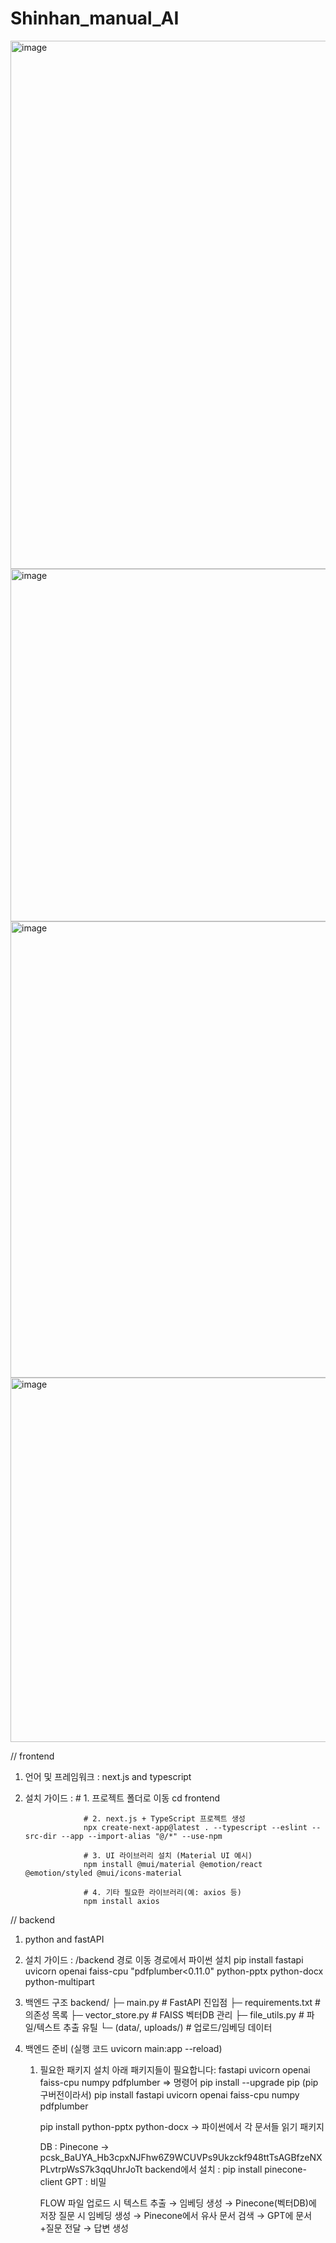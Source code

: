 # Shinhan_manual_AI


<img width="579" height="845" alt="image" src="https://github.com/user-attachments/assets/8383dc4b-3b12-4946-b8b0-57c917911b27" />
<img width="859" height="564" alt="image" src="https://github.com/user-attachments/assets/f200b791-abb4-4b54-8a31-4ce76ca9049f" />
<img width="1155" height="730" alt="image" src="https://github.com/user-attachments/assets/a2cc2b80-d28c-4552-ad46-19264349c0f2" />
<img width="940" height="583" alt="image" src="https://github.com/user-attachments/assets/3a127f32-0fdf-42b1-88e4-0b4c409c2475" />


// frontend
  1. 언어 및 프레임워크 : next.js and typescript
  2. 설치 가이드 :
                      # 1. 프로젝트 폴더로 이동
                      cd frontend
                      
                      # 2. next.js + TypeScript 프로젝트 생성
                      npx create-next-app@latest . --typescript --eslint --src-dir --app --import-alias "@/*" --use-npm
                      
                      # 3. UI 라이브러리 설치 (Material UI 예시)
                      npm install @mui/material @emotion/react @emotion/styled @mui/icons-material
                      
                      # 4. 기타 필요한 라이브러리(예: axios 등)
                      npm install axios
                      

// backend
  1. python and fastAPI
  2. 설치 가이드 : 
                   /backend 경로 이동
                   경로에서 파이썬 설치 pip install fastapi uvicorn openai faiss-cpu "pdfplumber<0.11.0" python-pptx python-docx python-multipart
  3. 백엔드 구조 backend/
                    ├─ main.py              # FastAPI 진입점
                    ├─ requirements.txt     # 의존성 목록
                    ├─ vector_store.py      # FAISS 벡터DB 관리
                    ├─ file_utils.py        # 파일/텍스트 추출 유틸
                    └─ (data/, uploads/)    # 업로드/임베딩 데이터


  4. 백엔드 준비 (실행 코드 uvicorn main:app --reload)
        1) 필요한 패키지 설치
                  아래 패키지들이 필요합니다:
                  fastapi
                  uvicorn
                  openai
                  faiss-cpu
                  numpy
                  pdfplumber
                      => 명령어 pip install --upgrade pip (pip 구버전이라서)
                                pip install fastapi uvicorn openai faiss-cpu numpy pdfplumber

           pip install python-pptx python-docx -> 파이썬에서 각 문서들 읽기 패키지


           DB : Pinecone -> pcsk_BaUYA_Hb3cpxNJFhw6Z9WCUVPs9Ukzckf948ttTsAGBfzeNXPLvtrpWsS7k3qqUhrJoTt
           backend에서 설치 : pip install pinecone-client
           GPT : 비밀


            FLOW
            파일 업로드 시 텍스트 추출 → 임베딩 생성 → Pinecone(벡터DB)에 저장
            질문 시 임베딩 생성 → Pinecone에서 유사 문서 검색 → GPT에 문서+질문 전달 → 답변 생성
